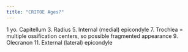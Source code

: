 ```yaml
---
title: "CRITOE Ages?"
---
```

1 yo. Capitellum
3. Radius
5. Internal (medial) epicondyle
7. Trochlea = multiple ossification centers, so possible fragmented appearance
9. Olecranon
11. External (lateral) epicondyle

